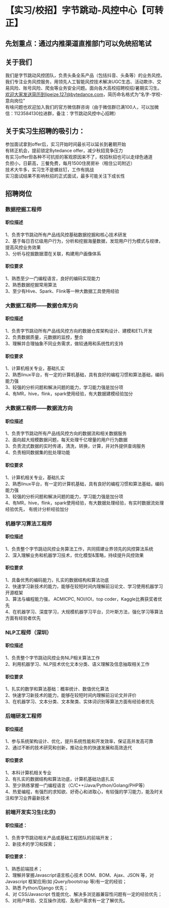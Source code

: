 # 【实习/校招】字节跳动-风控中心【可转正】
## 先划重点：通过内推渠道直推部门可以免统招笔试

## 关于我们
我们是字节跳动风控团队，负责头条全系产品（包括抖音、头条等）的业务风控。我们专注业务风控服务，用领先人工智能风控技术解决UGC生态、活动欺诈、交易风险、账号风险、爬虫等业务安全问题。面向各大高校招聘校招/暑期实习生。<br/>
欢迎大家发送简历到lipeize.127@bytedance.com，简历命名格式为“名字-学校-意向岗位”<br/>
有啥问题也欢迎加入我们的官方微信群咨询（由于微信群已满100人，可以加微信：1123584130拉进群，备注：字节跳动风控中心招聘）<br/>

## 关于实习生招聘的吸引力：
参加面试拿到offer后，实习开始时间最长可以延长到暑期开始<br/>
有转正机会，提前锁定Bytedance offer，减少秋招竞争压力<br/>
有实习offer但各种不可抗拒的客观原因来不了，校招秋招也可以走绿色通道<br/>
负担小，日薪高，三餐免费，每月1500住房房补（租住公司附近）<br/>
技术大牛多，实习生不是螺丝钉，工作有挑战<br/>
实习面试结果不影响秋招的正式面试，最多可能关注下成长性<br/>

## 招聘岗位

### 数据挖掘工程师
#### 职位描述
1、负责字节跳动所有产品线风控基础数据挖掘和核心技术研发<br/>
2、基于每日百亿级用户行为，分析和挖掘海量数据，发现用户行为模式与规律，提高风控业务效果<br/>
3、分析与挖掘数据潜在关联，构建用户画像体系<br/>
#### 职位要求
1、熟悉至少一门编程语言，良好的编码实现能力<br/>
2、熟悉数据挖掘常用算法<br/>
3、至少有Hive、Spark、Flink等一种大数据工具使用经验<br/>

### 大数据工程师——数据仓库方向
#### 职位描述
1、负责字节跳动所有产品线风控方向的数据仓库架构设计、建模和ETL开发<br/>
2、负责数据质量，元数据的监控，整合<br/>
3、理解并合理抽象不同业务需求，做较通用和系统性的支持<br/>
#### 职位要求
1、计算机相关专业，基础扎实<br/>
2、熟悉linux平台，有一定的计算机基础，具有良好的编程习惯和算法基础，编码能力强<br/>
3、较强的分析问题和解决问题的能力，学习能力强是加分项<br/>
4、有MR，hive，flink，spark使用经验，有大数据建模经验加分<br/>

### 大数据工程师——数据流方向
#### 职位描述
1、负责字节跳动所有产品线风控方向的数据流和相关数据服务<br/>
2、面向超大规模数据问题，每天处理千亿增量的用户行为数据<br/>
3、负责流式数据的实时传递，清洗，转换，计算，并对外提供查询服务<br/>
4、负责相同数据集的批处理功能<br/>
#### 职位要求
1、计算机相关专业，基础扎实<br/>
2、熟悉linux平台，有一定的计算机基础，具有良好的编程习惯和算法基础，编码能力强<br/>
3、较强的分析问题和解决问题的能力，学习能力强是加分项<br/>
4、有MR，hive，flink，spark使用经验，有大数据处理经验，有实时数据流处理经验优先， 有统计分析经验加分<br/>

### 机器学习算法工程师
#### 职位描述
1、负责整个字节跳动风控业务算法工作，共同搭建业界领先的风控算法系统<br/>
2、深入理解业务和机器学习技术，优化模型&策略，持续提升风控效果<br/>
#### 职位要求
1、具备优秀的编码能力，扎实的数据结构和算法功底<br/>
2、快速学习新技术的能力，能够在较短时间内理解前沿论文、学习使用机器学习开源框架<br/>
3、算法与编程能力强， ACMICPC, NOI/IOI，top coder，Kaggle比赛获奖者优先<br/>
4、在机器学习、深度学习，大规模机器学习平台，贝叶斯方法，强化学习等算法方面有经验者优先<br/>

### NLP工程师（深圳）
#### 职位描述
1、负责整个字节跳动风控业务NLP相关算法工作<br/>
2、利用机器学习、NLP技术优化文本分类、语义理解及信息抽取相关工作<br/>
#### 职位要求
1、扎实的数学和算法基础：概率统计、数值优化算法<br/>
2、快速学习新技术的能力，能够在较短时间内理解前沿论文并评价<br/>
3、在机器学习、文本分类、文本聚类、实体词识别等算法方面有经验者优先<br/>

### 后端研发工程师
#### 职位描述
1、参与系统架构设计、优化，提升系统性能和开发效率，保证高并发高可靠<br/>
2、通过不断的技术研究和创新，推动业务的快速发展和高效迭代<br/>
#### 职位要求
1、本科计算机相关专业<br/>
2、有扎实的数据结构和算法功底，计算机基础功底扎实<br/>
3、至少熟练掌握一门编程语言（C/C++/Java/Python/Golang/PHP等）<br/>
4、热爱编程，有强烈的求知欲、好奇心和进取心，有较强的学习能力，能及时关注和学习业界最新技术<br/>

### 前端开发实习生(北京)
#### 职位描述：
1、负责字节跳动相关产品或基础工程团队的前端开发；<br/>
2、新技术的学习和探索；<br/>
#### 职位要求：
1、熟悉前端技术； <br/>
2、理解并掌握Javascript语言核心技术 DOM、BOM、Ajax、JSON 等，对 Javascript 框架应用(如 jQuery/bootstrap 等)有一定的经验；<br/>
3、熟悉 Python/Django 优先； <br/>
4、对 CSS/Javascript 性能优化、解决多浏览器兼容性问题有一定的经验优先； <br/>
5、对用户体验、交互操作流程、及用户需求有一定了解优先。<br/>
